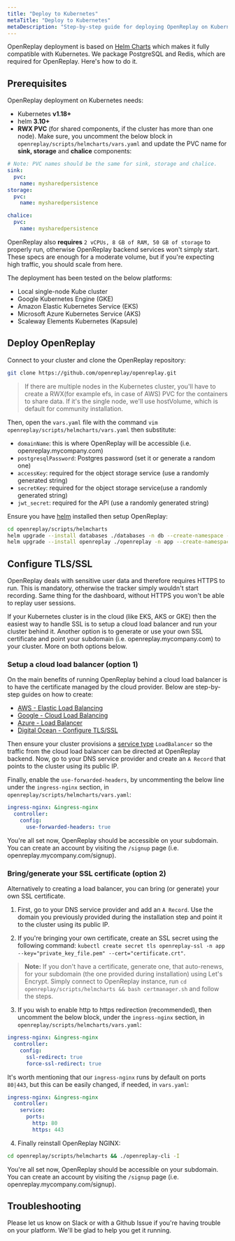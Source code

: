 ```yaml
---
title: "Deploy to Kubernetes"
metaTitle: "Deploy to Kubernetes"
metaDescription: "Step-by-step guide for deploying OpenReplay on Kubernetes."
---
```


OpenReplay deployment is based on [Helm Charts](https://helm.sh) which makes it fully compatible with Kubernetes. We package PostgreSQL and Redis, which are required for OpenReplay. Here's how to do it.

## Prerequisites

OpenReplay deployment on Kubernetes needs:
 - Kubernetes **v1.18+**
 - helm **3.10+**
 - **RWX PVC** (for shared components, if the cluster has more than one node). Make sure, you uncomment the below block in `openreplay/scripts/helmcharts/vars.yaml` and update the PVC name for **sink, storage** and **chalice** components:

```yaml
# Note: PVC names should be the same for sink, storage and chalice.
sink:
  pvc:
    name: mysharedpersistence
storage:
  pvc:
    name: mysharedpersistence

chalice:
  pvc:
    name: mysharedpersistence
```

OpenReplay also **requires** `2 vCPUs, 8 GB of RAM, 50 GB of storage` to properly run, otherwise OpenReplay backend services won't simply start. These specs are enough for a moderate volume, but if you're expecting high traffic, you should scale from here.

The deployment has been tested on the below platforms:
- Local single-node Kube cluster
- Google Kubernetes Engine (GKE)
- Amazon Elastic Kubernetes Service (EKS)
- Microsoft Azure Kubernetes Service (AKS)
- Scaleway Elements Kubernetes (Kapsule)

## Deploy OpenReplay

Connect to your cluster and clone the OpenReplay repository:

```bash
git clone https://github.com/openreplay/openreplay.git
```

> If there are multiple nodes in the Kubernetes cluster,
you'll have to create a RWX(for example efs, in case of AWS) PVC for the containers to share data.
If it's the single node, we'll use hostVolume, which is default for community installation.

Then, open the `vars.yaml` file with the command `vim openreplay/scripts/helmcharts/vars.yaml` then substitute:
- `domainName`: this is where OpenReplay will be accessible (i.e. openreplay.mycompany.com)
- `postgresqlPassword`: Postgres password (set it or generate a random one)
- `accessKey`: required for the object storage service (use a randomly generated string)
- `secretKey`: required for the object storage service(use a randomly generated string)
- `jwt_secret`: required for the API (use a randomly generated string)

Ensure you have [helm](https://helm.sh/docs/intro/install/) installed then setup OpenReplay:

```bash
cd openreplay/scripts/helmcharts
helm upgrade --install databases ./databases -n db --create-namespace --wait -f ./vars.yaml --atomic
helm upgrade --install openreplay ./openreplay -n app --create-namespace --wait -f ./vars.yaml --atomic
```

## Configure TLS/SSL

OpenReplay deals with sensitive user data and therefore requires HTTPS to run. This is mandatory, otherwise the tracker simply wouldn't start recording. Same thing for the dashboard, without HTTPS you won't be able to replay user sessions.

If your Kubernetes cluster is in the cloud (like EKS, AKS or GKE) then the easiest way to handle SSL is to setup a cloud load balancer and run your cluster behind it. Another option is to generate or use your own SSL certificate and point your subdomain (i.e. openreplay.mycompany.com) to your cluster. More on both options below.

### Setup a cloud load balancer (option 1)

On the main benefits of running OpenReplay behind a cloud load balancer is to have the certificate managed by the cloud provider. Below are step-by-step guides on how to create:
- [AWS - Elastic Load Balancing](/deployment/deploy-aws#setupawsloadbalancer(option1))
- [Google - Cloud Load Balancing](/deployment/deploy-gcp#setupgoogleloadbalancer(option1))
- [Azure - Load Balancer]([/deployment/deploy-azure#setupazurefrontdoor(option1)](https://docs.microsoft.com/en-us/azure/load-balancer/load-balancer-overview))
- [Digital Ocean - Configure TLS/SSL](/deployment/deploy-digitalocean#configuretls/ssl)

Then ensure your cluster provisions a [service type](https://kubernetes.io/docs/concepts/services-networking/service/#loadbalancer) `LoadBalancer` so the traffic from the cloud load balancer can be directed at OpenReplay backend. Now, go to your DNS service provider and create an `A Record` that points to the cluster using its public IP.

Finally, enable the `use-forwarded-headers`, by uncommenting the below line under the `ingress-nginx` section, in `openreplay/scripts/helmcharts/vars.yaml`:
   
```yaml
ingress-nginx: &ingress-nginx
  controller:
    config:
      use-forwarded-headers: true
```

You're all set now, OpenReplay should be accessible on your subdomain. You can create an account by visiting the `/signup` page (i.e. openreplay.mycompany.com/signup).

### Bring/generate your SSL certificate (option 2)

Alternatively to creating a load balancer, you can bring (or generate) your own SSL certificate.

1. First, go to your DNS service provider and add an `A Record`. Use the domain you previously provided during the installation step and point it to the cluster using its public IP.

2. If you're bringing your own certificate, create an SSL secret using the following command: `kubectl create secret tls openreplay-ssl -n app --key="private_key_file.pem" --cert="certificate.crt"`.

> **Note:** If you don't have a certificate, generate one, that auto-renews, for your subdomain (the one provided during installation) using Let's Encrypt. Simply connect to OpenReplay instance, run `cd openreplay/scripts/helmcharts && bash certmanager.sh` and follow the steps.

3. If you wish to enable http to https redirection (recommended), then uncomment the below block, under the `ingress-nginx` section, in `openreplay/scripts/helmcharts/vars.yaml`:
   
```yaml
ingress-nginx: &ingress-nginx
  controller:
    config:
      ssl-redirect: true
      force-ssl-redirect: true
```

It's worth mentioning that our `ingress-nginx` runs by default on ports `80|443`, but this can be easily changed, if needed, in `vars.yaml`:

```yaml
ingress-nginx: &ingress-nginx
  controller:
    service:
      ports:
        http: 80
        https: 443
```

4. Finally reinstall OpenReplay NGINX:

```bash
cd openreplay/scripts/helmcharts && ./openreplay-cli -I
```

You're all set now, OpenReplay should be accessible on your subdomain. You can create an account by visiting the `/signup` page (i.e. openreplay.mycompany.com/signup).

## Troubleshooting

Please let us know on Slack or with a Github Issue if you're having trouble on your platform. We'll be glad to help you get it running.
